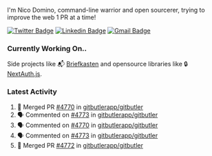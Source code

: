 
I'm Nico Domino, command-line warrior and open sourcerer, trying to improve the web 1 PR at a time!

[![Twitter Badge](https://img.shields.io/badge/-@ndom91-1ca0f1?style=flat-square&labelColor=1ca0f1&logo=twitter&logoColor=white&link=https://twitter.com/ndom91)](https://twitter.com/ndom91) [![Linkedin Badge](https://img.shields.io/badge/-ndom91-blue?style=flat-square&logo=Linkedin&logoColor=white&link=https://www.linkedin.com/in/ndom91/)](https://www.linkedin.com/in/ndom91/) [![Gmail Badge](https://img.shields.io/badge/-yo@ndo.dev-c14438?style=flat-square&logo=mail.ru&logoColor=white&link=mailto:yo@ndo.dev)](mailto:yo@ndo.dev)

### Currently Working On..

Side projects like 📬 [Briefkasten](https://briefkastenhq.com) and opensource libraries like 🔒 [NextAuth.js](https://github.com/nextauthjs/next-auth).

<!--START_SECTION_PROFILE_VIEWS:readme-info-->
<!--END_SECTION_PROFILE_VIEWS:readme-info-->

<!--START_SECTION_DAILY_COMMIT:readme-info-->
<!--END_SECTION_DAILY_COMMIT:readme-info-->

<!--START_SECTION_WEEKLY_COMMIT:readme-info-->
<!--END_SECTION_WEEKLY_COMMIT:readme-info-->

### Latest Activity

<!--START_SECTION:activity-->
1. 🎉 Merged PR [#4770](https://github.com/gitbutlerapp/gitbutler/pull/4770) in [gitbutlerapp/gitbutler](https://github.com/gitbutlerapp/gitbutler)
2. 🗣 Commented on [#4773](https://github.com/gitbutlerapp/gitbutler/pull/4773#issuecomment-2313266886) in [gitbutlerapp/gitbutler](https://github.com/gitbutlerapp/gitbutler)
3. 🗣 Commented on [#4770](https://github.com/gitbutlerapp/gitbutler/pull/4770#issuecomment-2313264120) in [gitbutlerapp/gitbutler](https://github.com/gitbutlerapp/gitbutler)
4. 🗣 Commented on [#4773](https://github.com/gitbutlerapp/gitbutler/pull/4773#issuecomment-2313225514) in [gitbutlerapp/gitbutler](https://github.com/gitbutlerapp/gitbutler)
5. 🎉 Merged PR [#4772](https://github.com/gitbutlerapp/gitbutler/pull/4772) in [gitbutlerapp/gitbutler](https://github.com/gitbutlerapp/gitbutler)
<!--END_SECTION:activity-->
